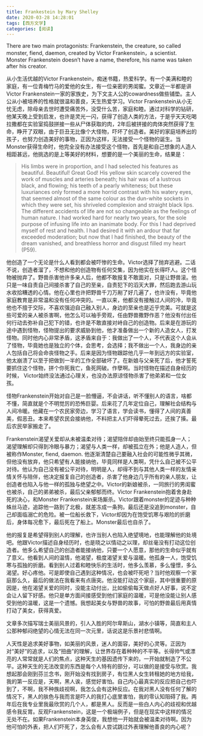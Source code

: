 ```yaml
---
title: Frankestein by Mary Shelley
date: 2020-03-28 14:28:01
tags: [西方文学]
categories: [阅读]
---
```


There are two main protagonists: Frankenstein, the creature, so called monster, fiend, daemon, created by Victor Frankenstein，a scientist. Monster Frankenstein doesn’t have a name, therefore, his name was taken after his creator. 

从小生活优越的Victor Frankenstein，痴迷书籍，热爱科学。有一个美满和睦的家庭，有一位青梅竹马的爱他的女生，有一位亲密的男闺蜜。文章近一半都是讲Victor Frankenstein一家的家族史，为下文主人公的cowardness做些铺垫。主人公从小被培养的性格就很温和善良，天生热爱学习。Victor Frankenstein从小无忧无虑，除母亲去世时遭受痛苦外，没受什么苦，家庭和睦。通过对科学的钻研，他某天晚上受到启发，也许是灵光一闪，获得了创造人类的方法，于是乎天天吃喝拉撒都在实验室捣鼓拼接一些从尸体获取的肉，2年后被拼接的肉体突然获得了生命，睁开了双眼，由于巨丑无比像个大怪物，吓坏了创造者。美好的家庭培养出的孩子，也努力创造美好的事物，正因为这样，无法接受一个怪物的诞生。当Monster获得生命时，他完全没有办法接受这个怪物，首先是和自己想象的人造人相距甚远，他挑选的是上等美好的材料，想要的是一个美丽的生命，结果是：
>His limbs were in proportion, and I had selected his features as beautiful. Beautiful! Great God! His yellow skin scarcely covered the work of muscles and arteries beneath; his hair was of a lustrous black, and flowing; his teeth of a pearly whiteness; but these luxuriances only formed a more horrid contrast with his watery eyes, that seemed almost of the same colour as the dun-white sockets in which they were set, his shriveled complexion and straight black lips. The different accidents of life are not so changeable as the feelings of human nature. I had worked hard for nearly two years, for the sole purpose of infusing life into an inanimate body. For this I had deprived myself of rest and health. I had desired it with an ardour that far exceeded moderation; but now that I had finished, the beauty of the dream vanished, and breathless horror and disgust filled my heart (P59). 

他创造了一个无论是什么人看到都会被吓惨的生命。Victor选择了抛弃逃避。二话不说，创造者溜了，不想和他的创造物有任何交集，因为他实在长得吓人。这个怪物被抛弃了。野兽杀害他许多亲人后，他都不敢报复不敢面对，只是让野兽滚。他只是一味自责自己间接杀害了自己的至亲，自责犯下的滔天大罪，然后跑去游山玩水收拾糟透的心情。他在心里也许把野兽千刀万剐了好几遍了，也许没有，毕竟他家庭教育是非常温和没有任何冲突的。一直以来，他都没有接触过人间的冷，毕竟他也不擅于交际，不喜欢强迫自己融入别人，身边的至亲也是近乎完美。可就是这些可爱的亲人被杀害啊，他怎么可以袖手旁观，任由野兽撒野作恶？他没有付出任何行动去弥补自己犯下的错，也许是不敢直接对峙自己的创造物。后来是在游玩的途中遇到怪物，怪物提出的要求威胁到他，他才准备做出一个新的人造女人，打发怪物。同时他内心非常矛盾，这矛盾来自于：我做出了一个人，不代表这个人会从了怪物，毕竟她也是独立的个体，会思考，会选择；我不做出一个人，我身边的亲人包括自己将会命丧怪物之手。后来是因为怪物跟踪他几乎一年到远方的实验室，他太崩溃了以至于把做到一半的工作全部破坏了。在新娘与父亲死了后，他才誓死要抓住这个怪物，拼个你死我亡，鱼死网破。作孽啊。当时怪物在描述自身经历的时候， Victor始终没法通过心理关，也没办法原谅怪物杀害了他弟弟和一位女孩。


怪物Frankenstein开始对自己是一脸懵逼，不会讲话，听不懂别人的语言，啥都不懂，简直就是个不明觉厉的恐怖巨婴。后来花了几年定位自己，理解社会结构与人间冷暖。他藏在一个农民家旁边，学习了语言，学会读书，懂得了人间的真善美，假恶丑。本来希望农民会接纳他，不料把主人们吓得晕死过去，还挨了揍。最后农民举家搬走了。

Frankenstein渴望关爱却从未被温柔对待；渴望陪伴却由始至终只能孤身一人；渴望理解却只得到冷眼与暴力；渴望与人类一样，却被孤立在外；他是人造人，但被称作Monster, fiend, daemon. 他逐渐清楚自己要融入社会的可能性微乎其微，但他没有放弃，他只希望有人能接纳他，毕竟同样是人类啊，凭什么自己被不公平对待。他认为自己没有被公平对待，明明是人，却得不到与其他人类一样的友情亲情关怀与陪伴，他决定报复自己的创造者，杀害了他身边几乎所有的亲人朋友，让创造者也陷入与他一样的孤独与绝望之中。Victor的新娘被杀，一同旅行的男闺蜜也被杀，自己的弟弟被杀，最后父亲郁郁而终。Victor Frankenstein抱着舍身赴死的决心，和Monster Frankenstein来场厮杀。Victor跟着monster的足迹与种种蛛丝马迹，追踪他一路到了北极，就差冻成一条狗。最后还是没追到monster，自己却面临溺亡的危险。被一位船长救下，Victor却因为在饱受饥寒与艰险的折磨后，身体每况愈下，最后死在了船上。Monster最后也自杀了。

他的报复是希望得到别人的理解，也许当别人也陷入绝望境地，也能理解他的处境吧。他跟Victor描述自身经历时，也是晓之以情动之以理，却丝毫没有打动这位创造者。他多么希望自己的创造者能接纳他，只要一个人愿意，那他的生命似乎就有了意义。他看到人间的温情，他渴望，极度渴望关爱与温暖。他孤身一人，饱受饥寒与孤独的折磨。看到别人过着和睦快乐的生活时，他多么羡慕，多么憧憬，多么渴望。好心疼他。可是即使自己遇到这种情况，也会被吓死吧？当时他观察一个家庭那么久，最后的做法在我看来有点唐突。他没能打动这个家庭，其中很重要的原因是，他在渴望关爱的同时，没能主动付出，比如偷偷每天做点好人好事，说不定会让人留下好感。他只是单方面间接感受到他们家庭的温暖，可是他没能让别人感受到他的温暖，这是一个遗憾。我想起美女与野兽的故事，可怕的野兽最后用真情打动了美女，获得真爱。

文章多次描写瑞士美丽风景的，引人入胜的阿尔卑斯山，湖水小镇等，简直和主人公那种郁闷绝望的心情无法在同一次元里，话说这是乐景衬悲情啊。

人天性是追求美好事物，如美丽的风景，迷人的面容，美好的心灵等。正因为对“美好”的追求，以及“扭曲”的理解，让世界存在着种种的不平等。长得帅气或漂亮的人常常就是人们的焦点，这种天生的基因遗传下来的，一开始就制造了不公平。这种天生的无法改变的东西是每个人特有的部分，可以做的是接受与欣赏。我想起那会刚到芬兰念书，刚开始没有找到房子，有位黑人女生转租她的地方给我，我的第一反应是，天啊，黑人诶，感觉好害怕。自己内心最真实的反应把自己也吓到了，不啊，我不种族歧视啊，我怎么会有这种反应。在我对黑人没有任何了解的情况下，黑人的肤色与我而言是吓人的我打心底里害怕，我的零认知阻碍了我。两年后在我专业里我最欣赏的几个人，都是黑人。反而是一些白人内心的歧视和优越感令我反胃。反观Frankenstein，这是一个极端例子，但是在现实中这样的情况无处不在。如果Frankenstein本身英俊，我想他一开始就会被温柔对待啊。因为他可怕的外表，把人们吓死了，怎么会有人尝试跳过外表理解他善良的内心呢？


